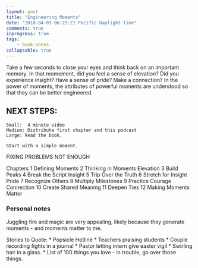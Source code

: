 ```yaml
---
layout: post
title: "Engineering Moments"
date: "2018-04-03 06:25:21 Pacific Daylight Time"
comments: true
inprogress: true
tags:
    - book-notes
collapsable: true
---
```


Take a few seconds to close your eyes and think back on an important memory.  In that momement, did you feel a sense of elevation? Did you experience insight? Have a sense of pride? Make a connection? In the power of moments, the attributes of powerful moments are understood so that they can be better engineered. 


NEXT STEPS:
-----
    Small:  4 minute video
    Medium: Distribute first chapter and this podcast
    Large: Read the book.

    Start with a simple moment.


FIXING PROBLEMS NOT ENOUGH

Chapters
1 Defining Moments
2 Thinking in Moments
Elevation
3 Build Peaks
4 Break the Script
Insight
5 Trip Over the Truth
6 Stretch for Insight
Pride
7 Recognize Others
8 Multiply Milestones
9 Practice Courage
Connection
10 Create Shared Meaning
11 Deepen Ties
12 Making Moments Matter


### Personal notes

Juggling fire and magic are very appealing, likely because they generate moments - and moments matter to me.



Stories to Quote: 
    * Popsicle Hotline
    * Teachers praising students
    * Couple recording fights in a journal
    * Pastor letting intern give easter vigil
    * Swirling hair in a glass.
    * List of 100 things you love - in trouble, go over those things.


